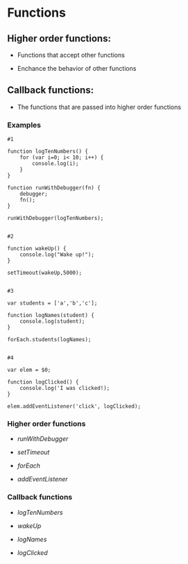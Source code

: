 # Functions

## Higher order functions:

*   Functions that accept other functions

*   Enchance the behavior of other functions


## Callback functions:

*   The functions that are passed into higher order functions

### Examples


```
#1

function logTenNumbers() {
    for (var i=0; i< 10; i++) {
        console.log(i);
    }
}

function runWithDebugger(fn) {
    debugger;
    fn();
}

runWithDebugger(logTenNumbers);


#2

function wakeUp() {
    console.log("Wake up!");
}

setTimeout(wakeUp,5000);


#3

var students = ['a','b','c'];

function logNames(student) {
    console.log(student);
}

forEach.students(logNames);


#4

var elem = $0;

function logClicked() {
    console.log('I was clicked!);
}

elem.addEventListener('click', logClicked);

```


### Higher order functions

*   *runWithDebugger*

*   *setTimeout*

*   *forEach*

*   *addEventListener*

### Callback functions

*   *logTenNumbers*

*   *wakeUp*

*   *logNames*

*   *logClicked*
